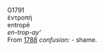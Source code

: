 <body>
  <p>G1791<br>  ἐντροπή  <br> entropē  <br><i>en-trop-ay‘ </i><br>From <a href="g1788.htm">1788</a>  <i>confusion:</i> - shame.<br></p>
 </body>
